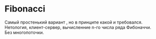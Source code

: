 # Fibonacci

Самый простенький вариант , но в принципе какой и требовался.
Нетология, клиент-сервер, вычисленние n-го числа ряда Фибоначчи.
Без многопоточки.
